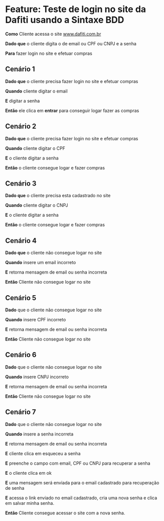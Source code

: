 
# **Feature: Teste de  login no site  da Dafiti usando a Sintaxe BDD**

**Como** Cliente acessa o site www.dafiti.com.br &nbsp;

**Dado que** o cliente digita o  de email ou CPF ou CNPJ e a senha &nbsp;

**Para** fazer login no site e efetuar compras &nbsp;


## Cenário 1

**Dado que** o cliente precisa fazer login no site e efetuar compras &nbsp;

**Quando** cliente digitar o email &nbsp;

**E** digitar a senha &nbsp;

**Então** ele clica em **entrar** para conseguir logar fazer as compras &nbsp;


## Cenário 2

**Dado que** o cliente precisa fazer login no site e efetuar compras &nbsp;

**Quando** cliente digitar o CPF &nbsp;

**E** o cliente digitar a senha &nbsp;

**Então** o cliente consegue logar e fazer compras &nbsp;


## Cenário 3

**Dado que** o cliente precisa esta cadastrado no site &nbsp;

**Quando** cliente digitar o CNPJ &nbsp;

**E** o cliente digitar a senha &nbsp;

**Então** o cliente consegue logar e fazer compras &nbsp;


## Cenário 4 
**Dado que** o cliente não consegue logar no site &nbsp;

**Quando** insere um email incorreto &nbsp;

**E** retorna mensagem de email ou senha incorreta &nbsp;

**Então** Cliente não consegue logar no site &nbsp;

## Cenário 5

**Dado** que o cliente não consegue logar no site &nbsp;

**Quando** insere CPF incorreto &nbsp;

**E** retorna mensagem de email ou senha incorreta &nbsp;

**Então** Cliente não consegue logar no site &nbsp;


## Cenário 6

**Dado** que o cliente não consegue logar no site &nbsp;

**Quando** insere CNPJ incorreto &nbsp;

**E** retorna mensagem de email ou senha incorreta &nbsp;

**Então** Cliente não consegue logar no site &nbsp;

## Cenário 7

**Dado** que o cliente não consegue logar no site &nbsp;

**Quando** insere a senha incorreta &nbsp;

**E** retorna mensagem de email ou senha incorreta &nbsp;

**E**  cliente clica em esqueceu a senha &nbsp;

**E** preenche o campo com  email, CPF ou CNPJ para recuperar a senha &nbsp;

**E** o cliente clica em ok &nbsp;

**E** uma mensagem será enviada para o email cadastrado para recuperação de senha &nbsp;

**E**  acessa o link enviado no email cadastrado, cria uma nova senha e clica em salvar minha senha.

**Então**  Cliente consegue acessar o site com a nova senha.



